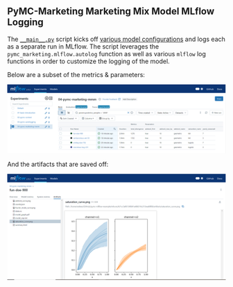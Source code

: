 ## PyMC-Marketing Marketing Mix Model MLflow Logging

The [`__main__.py`](__main__.py) script kicks off [various model
configurations](./run-config.yaml) and logs each as a separate run in MLflow.
The script leverages the `pymc_marketing.mlflow.autolog` function as well as
various `mlflow` log functions in order to customize the logging of the model.

Below are a subset of the metrics & parameters:

![Autologging](./../images/mmm-autolog.png)

And the artifacts that are saved off: 

![Autolog Artifacts](./../images/mmm-autolog-artifacts.png)

